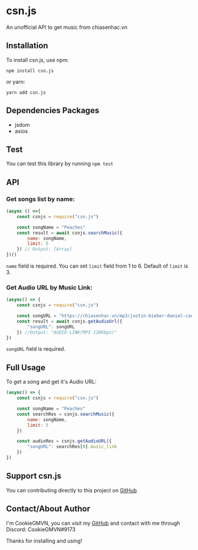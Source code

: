# csn.js
An unofficial API to get music from chiasenhac.vn
## Installation
To install csn.js, use npm:
```
npm install csn.js
```
or yarn:
```
yarn add csn.js
```
## Dependencies Packages
- jsdom
- axios
## Test
You can test this library by running ``npm test``
## API
### Get songs list by name:
```js
(async () =>{
    const csnjs = require("csn.js")

    const songName = "Peaches"
    const result = await csnjs.searchMusic({
        name: songName,
        limit: 5
    }) // Output: [Array]
})()
```
``name`` field is required. You can set ``limit`` field from 1 to 6. Default of ``limit`` is 3.
### Get Audio URL by Music Link:
```js
(async() => {
    const csnjs = require("csn.js")

    const songURL = "https://chiasenhac.vn/mp3/justin-bieber-daniel-caesar-giveon/peaches-tsvm3vmtq8w28f.html"
    const result = await csnjs.getAudioUrl({
        "songURL": songURL
    }) //Output: "AUDIO LINK(MP3 128Kbps)"
})
```
``songURL`` field is required.
## Full Usage
To get a song and get it's Audio URL:
```js
(async() => {
    const csnjs = require("csn.js")

    const songName = "Peaches"
    const searchRes = csnjs.searchMusic({
        name: songName,
        limit: 5
    })

    const audioRes = csnjs.getAudioURL({
        "songURL": searchRes[0].music_link
    })
})
```
## Support csn.js
You can contributing directly to this project on [GitHub]("https://github.com/CookieGMVN/csn.js/")
## Contact/About Author
I'm CookieGMVN, you can visit my [GitHub]("https://github.com/CookieGMVN/") and contact with me through Discord: CookieGMVN#9173

Thanks for installing and using!